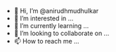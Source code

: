 - 👋 Hi, I’m @anirudhmudhulkar
- 👀 I’m interested in ...
- 🌱 I’m currently learning ...
- 💞️ I’m looking to collaborate on ...
- 📫 How to reach me ...

<!---
anirudhmudhulkar/anirudhmudhulkar is a ✨ special ✨ repository because its `README.md` (this file) appears on your GitHub profile.
You can click the Preview link to take a look at your changes.
--->
